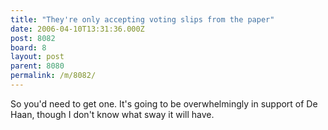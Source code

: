 ```yaml
---
title: "They're only accepting voting slips from the paper"
date: 2006-04-10T13:31:36.000Z
post: 8082
board: 8
layout: post
parent: 8080
permalink: /m/8082/
---
```

So you'd need to get one. It's going to be overwhelmingly in support of De Haan, though I don't know what sway it will have.
